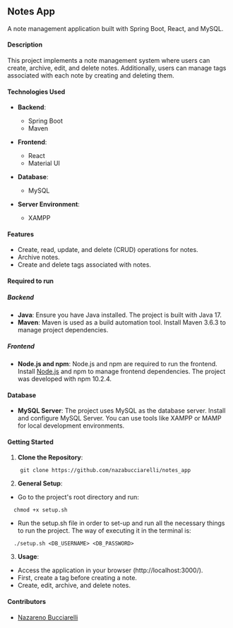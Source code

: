 ## Notes App

A note management application built with Spring Boot, React, and MySQL.

#### Description

This project implements a note management system where users can create, archive, edit, and delete notes. Additionally, users can manage tags associated with each note by creating and deleting them.

#### Technologies Used

- **Backend**:
  - Spring Boot
  - Maven

- **Frontend**:
  - React
  - Material UI

- **Database**:
  - MySQL

- **Server Environment**:
  - XAMPP

#### Features

- Create, read, update, and delete (CRUD) operations for notes.
- Archive notes.
- Create and delete tags associated with notes.

#### Required to run

##### Backend
- **Java**: Ensure you have Java installed. The project is built with Java 17.
- **Maven**: Maven is used as a build automation tool. Install Maven 3.6.3 to manage project dependencies.

##### Frontend
- **Node.js and npm**: Node.js and npm are required to run the frontend. Install [Node.js](https://nodejs.org/) and npm to manage frontend dependencies. The project was developed with npm 10.2.4.

#### Database
- **MySQL Server**: The project uses MySQL as the database server. Install and configure MySQL Server. You can use tools like XAMPP or MAMP for local development environments.

#### Getting Started

1. **Clone the Repository**:

```
    git clone https://github.com/nazabucciarelli/notes_app
```

2. **General Setup**:
- Go to the project's root directory and run:
```
  chmod +x setup.sh
 ```

- Run the setup.sh file in order to set-up and run all the necessary things to run the project. The way of executing it in the terminal is:
```
  ./setup.sh <DB_USERNAME> <DB_PASSWORD>
 ```

3. **Usage**:
- Access the application in your browser (http://localhost:3000/).
- First, create a tag before creating a note.
- Create, edit, archive, and delete notes.

#### Contributors

- [Nazareno Bucciarelli](https://github.com/nazabucciarelli)

